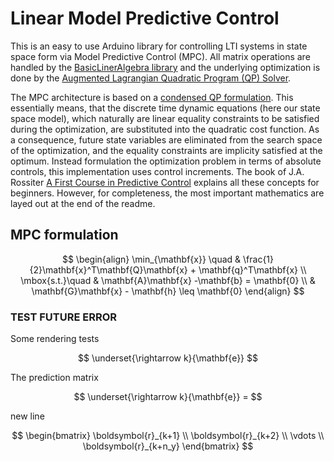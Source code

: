 # Linear Model Predictive Control

This is an easy to use Arduino library for controlling LTI systems in state space form via Model Predictive Control (MPC). All matrix operations are handled by the [BasicLinerAlgebra library](https://github.com/tomstewart89/BasicLinearAlgebra) and the underlying optimization is done by the [Augmented Lagrangian Quadratic Program (QP) Solver](https://github.com/adrianodelr/ALQP-Solver). 

The MPC architecture is based on a [condensed QP formulation](https://citeseerx.ist.psu.edu/document?repid=rep1&type=pdf&doi=7ff6f36a6ff9a8461b11ea26bcc46a6db38443a6). This essentially means, that the 
discrete time dynamic equations (here our state space model), which naturally are linear equality constraints
to be satisfied during the optimization, are substituted into the quadratic cost function. As a consequence,
future state variables are eliminated from the search space of the optimization, and the equality constraints
are implicity satisfied at the optimum. Instead formulation the optimization problem in terms of absolute controls, this implementation uses control increments. The book of J.A. Rossiter [A First Course in Predictive Control](https://api.pageplace.de/preview/DT0400.9781351597166_A35143461/preview-9781351597166_A35143461.pdf) explains all these concepts for beginners. However, for completeness, the most important mathematics are layed out at the end of the readme.   

## MPC formulation
$$
\begin{align}
\min_{\mathbf{x}} \quad & \frac{1}{2}\mathbf{x}^T\mathbf{Q}\mathbf{x} + \mathbf{q}^T\mathbf{x} \\ 
\mbox{s.t.}\quad &  \mathbf{A}\mathbf{x} -\mathbf{b} = \mathbf{0} \\ 
&  \mathbf{G}\mathbf{x} - \mathbf{h} \leq \mathbf{0} 
\end{align}
$$


### TEST FUTURE ERROR
Some rendering tests  

$$ 
\underset{\rightarrow k}{\mathbf{e}} 
$$  

The prediction matrix  

$$
\underset{\rightarrow k}{\mathbf{e}} =
$$

new line   

$$
\begin{bmatrix}
\boldsymbol{r}_{k+1} \\
\boldsymbol{r}_{k+2} \\
\vdots \\
\boldsymbol{r}_{k+n_y}
\end{bmatrix}
$$

<!-- % -         
% \underbrace{\begin{bmatrix}
% \mathbf{A} \\
% \mathbf{A}^2 \\
% \vdots \\
% \mathbf{A}^{n_y}
% \end{bmatrix}}_\text{$\boldsymbol{\bar{A}}$}
% \mathbf{x}_{k} -
% \underbrace{\begin{bmatrix}
% \mathbf{B} & \mathbf{0} & \mathbf{0} & \cdots   \\
% \mathbf{A}\mathbf{B} & \mathbf{B} & \mathbf{0} & \cdots\\
% \vdots & \vdots & \vdots & \ddots\\
% \mathbf{A}^{n_y-1}\mathbf{B} & \mathbf{A}^{n_y-2}\mathbf{B} & \mathbf{A}^{n_y-3}\mathbf{B} & \vdots\\
% \end{bmatrix}}_\text{$\boldsymbol{\bar{B}}$}
% \underbrace{\begin{bmatrix}
% \boldsymbol{r}_{k} \\
% \boldsymbol{r}_{k+1} \\
% \vdots \\
% \boldsymbol{r}_{k+n_y-1}
% \end{bmatrix}}_\text{$\underset{\rightarrow k}{\boldsymbol{r}}$} -->
